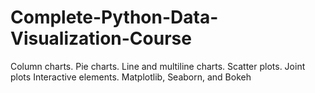 # Complete-Python-Data-Visualization-Course
Column charts. Pie charts. Line and multiline charts. Scatter plots. Joint plots Interactive elements. Matplotlib, Seaborn, and Bokeh
